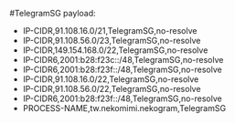 #TelegramSG
payload:
  - IP-CIDR,91.108.16.0/21,TelegramSG,no-resolve
  - IP-CIDR,91.108.56.0/23,TelegramSG,no-resolve
  - IP-CIDR,149.154.168.0/22,TelegramSG,no-resolve
  - IP-CIDR6,2001:b28:f23c::/48,TelegramSG,no-resolve
  - IP-CIDR6,2001:b28:f23f::/48,TelegramSG,no-resolve
  - IP-CIDR,91.108.16.0/22,TelegramSG,no-resolve
  - IP-CIDR,91.108.56.0/22,TelegramSG,no-resolve
  - IP-CIDR6,2001:b28:f23f::/48,TelegramSG,no-resolve
  - PROCESS-NAME,tw.nekomimi.nekogram,TelegramSG
